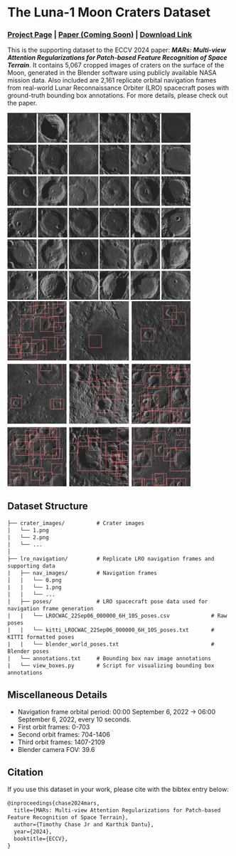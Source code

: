 # The Luna-1 Moon Craters Dataset
### [Project Page](https://droneslab.github.io/mars/) | [Paper (Coming Soon)]() | [Download Link](https://drive.google.com/file/d/1lvsNRw5uc-2Q5TwGDgrChn8w27safuQp/view?usp=sharing)
This is the supporting dataset to the ECCV 2024 paper: ***MARs: Multi-view Attention Regularizations for Patch-based Feature Recognition of Space Terrain***. It contains 5,067 cropped images of craters on the surface of the Moon, generated in the Blender software using publicly available NASA mission data. Also included are 2,161 replicate orbital navigation frames from real-world Lunar Reconnaissance Orbiter (LRO) spacecraft poses with ground-truth bounding box annotations. For more details, please check out the paper.

<p float="left">
  <img src="./assets/craters.png" width="412" />
  <img src="./assets/nav_frames.png" width="412" /> 
</p>

## Dataset Structure
```
├── crater_images/          # Crater images                                                                                            
│   └── 1.png
|   └── 2.png
|   └── ...
│                                                                                               
├── lro_navigation/         # Replicate LRO navigation frames and supporting data
|   ├── nav_images/         # Navigation frames
│   |   └── 0.png
|   |   └── 1.png
|   |   └── ...
|   ├── poses/              # LRO spacecraft pose data used for navigation frame generation
|   |   └── LROCWAC_22Sep06_000000_6H_10S_poses.csv             # Raw poses
|   |   └── kitti_LROCWAC_22Sep06_000000_6H_10S_poses.txt       # KITTI formatted poses
|   |   └── blender_world_poses.txt                             # Blender poses
|   └── annotations.txt     # Bounding box nav image annotations
|   └── view_boxes.py       # Script for visualizing bounding box annotations
```

## Miscellaneous Details
- Navigation frame orbital period: 00:00 September 6, 2022 -> 06:00 September 6, 2022, every 10 seconds. 
- First orbit frames:   0-703
- Second orbit frames:  704-1406
- Third orbit frames:   1407-2109
- Blender camera FOV:   39.6

## Citation
If you use this dataset in your work, please cite with the bibtex entry below:
```
@inproceedings{chase2024mars,
  title={MARs: Multi-view Attention Regularizations for Patch-based Feature Recognition of Space Terrain},
  author={Timothy Chase Jr and Karthik Dantu},
  year={2024},
  booktitle={ECCV},
}
```
